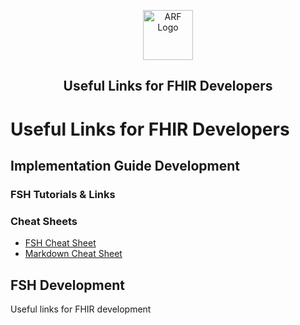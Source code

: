 <a id="readme-top"></a>
<div align="center">
  <a href="https://healthinfoservices.site/fhir-links"><img src="docimg/logo.ico" alt="ARF Logo" width="80" height="80"></a>
  <h2> Useful Links for FHIR Developers</h2>
</div>

# Useful Links for FHIR Developers

## Implementation Guide Development

### FSH Tutorials & Links

### Cheat Sheets
* [FSH Cheat Sheet](https://build.fhir.org/ig/HL7/fhir-shorthand/FSHQuickReference.pdf)
* [Markdown Cheat Sheet](https://www.markdownguide.org/cheat-sheet/)

## FSH Development
Useful links for FHIR development
